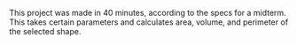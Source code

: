 This project was made in 40 minutes, according to the specs for a midterm.
This takes certain parameters and calculates area, volume, and perimeter of the selected shape.
